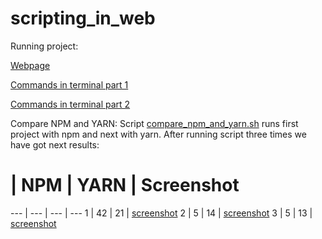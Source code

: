 # scripting_in_web
Running project: 

[Webpage](https://github.com/MariiaMohylska/scripting_in_web/blob/main/run_project_with_npm_browser.png)

[Commands in terminal part 1](https://github.com/MariiaMohylska/scripting_in_web/blob/main/run_project_with_npm_terminal_1.png)

[Commands in terminal part 2](https://github.com/MariiaMohylska/scripting_in_web/blob/main/run_project_with_npm_terminal_2.png)

Compare NPM and YARN:
Script [compare_npm_and_yarn.sh](https://github.com/MariiaMohylska/scripting_in_web/blob/main/compare_npm_and_yarn.sh) runs first project with npm and next with yarn. 
After running script three times we have got next results:
# | NPM | YARN | Screenshot
--- | --- | --- | ---
1 | 42 | 21 | [screenshot](https://github.com/MariiaMohylska/scripting_in_web/blob/main/first%20run%20(first%20npm%20second%20yarm).png)
2 | 5 | 14 | [screenshot](https://github.com/MariiaMohylska/scripting_in_web/blob/main/second%20run%20(first%20npm%20second%20yarm).png)
3 | 5 | 13 | [screenshot](https://github.com/MariiaMohylska/scripting_in_web/blob/main/third%20run%20(first%20npm%20second%20yarm).png)

